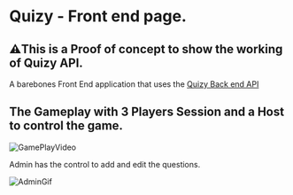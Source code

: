 # Quizy - Front end page.

## ⚠️This is a Proof of concept to show the working of Quizy API.

A barebones Front End application that uses the [Quizy Back end API](https://github.com/yogeshwar-b/quizy-be)

## The Gameplay with 3 Players Session and a Host to control the game.

![GamePlayVideo](./Gif/quizy-gameplay.gif)

Admin has the control to add and edit the questions.

![AdminGif](./Gif/quizy-admin.gif)
